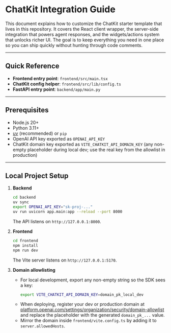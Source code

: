# ChatKit Integration Guide

This document explains how to customize the ChatKit starter template that lives in this repository. It covers the React client wrapper, the server-side integration that powers agent responses, and the widgets/actions system that unlocks richer UI. The goal is to keep everything you need in one place so you can ship quickly without hunting through code comments.

---

## Quick Reference
- **Frontend entry point**: `frontend/src/main.tsx`
- **ChatKit config helper**: `frontend/src/lib/config.ts`
- **FastAPI entry point**: `backend/app/main.py`

---

## Prerequisites
- Node.js 20+
- Python 3.11+
- [uv](https://docs.astral.sh/uv/getting-started/installation/) (recommended) or `pip`
- OpenAI API key exported as `OPENAI_API_KEY`
- ChatKit domain key exported as `VITE_CHATKIT_API_DOMAIN_KEY` (any non-empty placeholder during local dev; use the real key from the allowlist in production)

---

## Local Project Setup

1. **Backend**
   ```bash
   cd backend
   uv sync
   export OPENAI_API_KEY="sk-proj-..."
   uv run uvicorn app.main:app --reload --port 8000
   ```
   The API listens on `http://127.0.0.1:8000`.

2. **Frontend**
   ```bash
   cd frontend
   npm install
   npm run dev
   ```
   The Vite server listens on `http://127.0.0.1:5170`.

3. **Domain allowlisting**
   - For local development, export any non-empty string so the SDK sees a key:
     ```bash
     export VITE_CHATKIT_API_DOMAIN_KEY=domain_pk_local_dev
     ```
   - When deploying, register your dev or production domain at [platform.openai.com/settings/organization/security/domain-allowlist](https://platform.openai.com/settings/organization/security/domain-allowlist) and replace the placeholder with the generated `domain_pk_...` value.
   - Mirror the domain inside `frontend/vite.config.ts` by adding it to `server.allowedHosts`.
